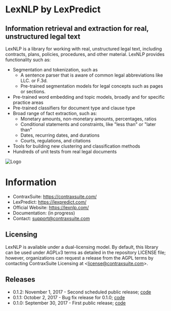 # LexNLP by LexPredict
## Information retrieval and extraction for real, unstructured legal text
LexNLP is a library for working with real, unstructured legal text, including contracts, plans, policies, procedures,
and other material.  LexNLP provides functionality such as:
* Segmentation and tokenization, such as
  * A sentence parser that is aware of common legal abbreviations like LLC. or F.3d.
  * Pre-trained segmentation models for legal concepts such as pages or sections.
* Pre-trained word embedding and topic models, broadly and for specific practice areas
* Pre-trained classifiers for document type and clause type
* Broad range of fact extraction, such as:
  * Monetary amounts, non-monetary amounts, percentages, ratios
  * Conditional statements and constraints, like "less than" or "later than"
  * Dates, recurring dates, and durations
  * Courts, regulations, and citations
* Tools for building new clustering and classification methods
* Hundreds of unit tests from real legal documents


![Logo](https://s3.amazonaws.com/lexpredict.com-marketing/graphics/lexpredict_lexnlp_logo_horizontal_1.png)

# Information
* ContraxSuite: https://contraxsuite.com/
* LexPredict: https://lexpredict.com/
* Official Website: https://lexnlp.com/
* Documentation: (in progress)
* Contact: support@contraxsuite.com


## Licensing
LexNLP is available under a dual-licensing model.  By default, this library can be used under AGPLv3 terms as detailed
in the repository LICENSE file; however, organizations can request a release from the AGPL terms by contacting
ContraxSuite Licensing at <<license@contraxsuite.com>>.


## Releases
* 0.1.2: November 1, 2017 - Second scheduled public release; [code](https://github.com/LexPredict/lexpredict-lexnlp/tree/0.1.2)
* 0.1.1: October 2, 2017 - Bug fix release for 0.1.0; [code](https://github.com/LexPredict/lexpredict-lexnlp/tree/0.1.1)
* 0.1.0: September 30, 2017 - First public release; [code](https://github.com/LexPredict/lexpredict-lexnlp/tree/0.1.0)
